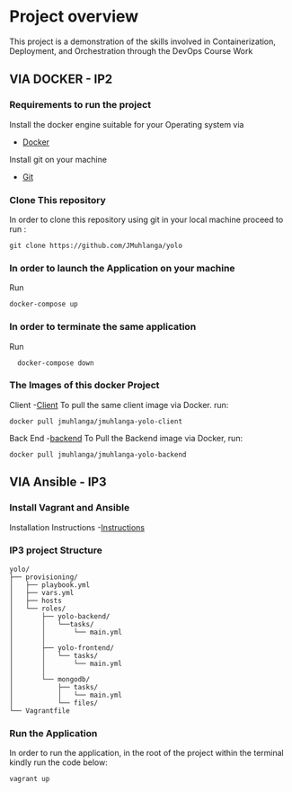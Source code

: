 # Project overview

This project is a demonstration of the skills involved in Containerization, Deployment, and Orchestration through the DevOps Course Work

## VIA DOCKER - IP2

### Requirements to run the project 
Install the docker engine suitable for your Operating system via 
- [Docker](https://docs.docker.com/engine/install/) 

Install git on your machine 
- [Git](https://git-scm.com/)

### Clone This repository

In order to clone this repository using git in your local machine proceed to run :
```
git clone https://github.com/JMuhlanga/yolo
```

### In order to launch the Application on your machine 

Run 
  ```
  docker-compose up
  ```
### In order to terminate the same application

Run 
  ```
    docker-compose down
  ```

### The Images of this docker Project
Client 
-[Client](https://hub.docker.com/r/jmuhlanga/jmuhlanga-yolo-client)
To pull the same client image via Docker. run:
```
docker pull jmuhlanga/jmuhlanga-yolo-client
```
Back End
-[backend](https://hub.docker.com/r/jmuhlanga/jmuhlanga-yolo-backend)
To Pull the Backend image via Docker, run:
```
docker pull jmuhlanga/jmuhlanga-yolo-backend
```
## VIA Ansible - IP3

### Install Vagrant and Ansible
Installation Instructions
-[Instructions](https://medium.com/@kadimasam/set-up-virtualbox-and-vagrant-on-ubuntu-22-04-9ac6b9ace94c)

### IP3 project Structure

    yolo/
    ├── provisioning/
    │   ├── playbook.yml
    │   ├── vars.yml
    │   ├── hosts
    │   └── roles/
    │       ├── yolo-backend/
    │       │   └──tasks/
    │       │       └── main.yml
    │       │   
    │       ├── yolo-frontend/
    │       │   └── tasks/
    │       │       └── main.yml
    │       │   
    │       └── mongodb/
    │           ├── tasks/
    │           │   └── main.yml
    │           └── files/
    └── Vagrantfile

### Run the Application

In order to run the application, in the root of the project within the terminal kindly run the code below:

```
vagrant up 
```
